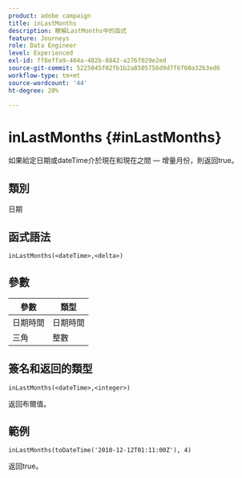 ```yaml
---
product: adobe campaign
title: inLastMonths
description: 瞭解LastMonths中的函式
feature: Journeys
role: Data Engineer
level: Experienced
exl-id: ff8effa9-404a-482b-8842-a276f029e2ed
source-git-commit: 5225045f02fb1b2a8505756d9d7f6f60a32b3ed6
workflow-type: tm+mt
source-wordcount: '44'
ht-degree: 20%

---
```


# inLastMonths {#inLastMonths}

如果給定日期或dateTime介於現在和現在之間 — 增量月份，則返回true。

## 類別

日期

## 函式語法

`inLastMonths(<dateTime>,<delta>)`

## 參數

| 參數 | 類型 |
|-----------|------------------|
| 日期時間 | 日期時間 |
| 三角 | 整數 |

## 簽名和返回的類型

`inLastMonths(<dateTime>,<integer>)`

返回布爾值。

## 範例

`inLastMonths(toDateTime('2010-12-12T01:11:00Z'), 4)`

返回true。
